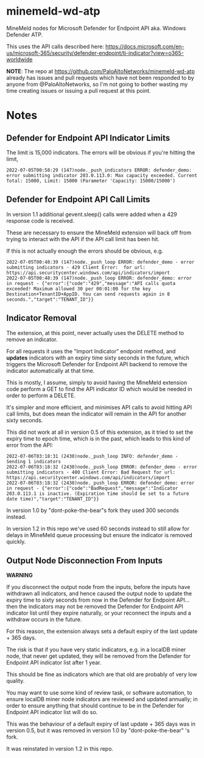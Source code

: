 # minemeld-wd-atp

MineMeld nodes for Microsoft Defender for Endpoint API aka. Windows Defender ATP.

This uses the API calls described here: https://docs.microsoft.com/en-us/microsoft-365/security/defender-endpoint/ti-indicator?view=o365-worldwide

**NOTE**: The repo at https://github.com/PaloAltoNetworks/minemeld-wd-atp already has issues and pull requests which have not been responded to by anyone from @PaloAltoNetworks, so I'm not going to bother wasting my time creating issues or issuing a pull request at this point.

# Notes

## Defender for Endpoint API Indicator Limits

The limit is 15,000 indicators. The errors will be obvious if you're hitting the limit,

```
2022-07-05T00:58:29 (147)node._push_indicators ERROR: defender_demo: error submitting indicator 203.0.113.0: Max capacity exceeded. Current Total: 15000, Limit: 15000 (Parameter 'Capacity: 15000/15000')
```

## Defender for Endpoint API Call Limits

In version 1.1 additional gevent.sleep() calls were added when a 429 response code is received.

These are necessary to ensure the MineMeld extension will back off from trying to interact with the API if the API call limit has been hit.

If this is not actually enough the errors should be obvious, e.g.

```
2022-07-05T00:48:39 (147)node._push_loop ERROR: defender_demo - error submitting indicators - 429 Client Error:  for url: https://api.securitycenter.windows.com/api/indicators/import
2022-07-05T00:48:39 (147)node._push_loop ERROR: defender_demo: error in request - {"error":{"code":"429","message":"API calls quota exceeded! Maximum allowed 30 per 00:01:00 for the key Destination+TenantID+AppID. You can send requests again in 8 seconds.","target":"TENANT_ID"}}
```

## Indicator Removal

The extension, at this point, never actually uses the DELETE method to remove an indicator.

For all requests it uses the "Import Indicator" endpoint method, and **updates** indicators with an expiry time sixty seconds in the future, which triggers the Microsoft Defender for Endpoint API backend to remove the indicator automatically at that time.

This is mostly, I assume, simply to avoid having the MineMeld extension code perform a GET to find the API indicator ID which would be needed in order to perform a DELETE.

It's simpler and more efficient, and minimises API calls to avoid hitting API call limits, but does mean the indicator will remain in the API for another sixty seconds.

This did not work at all in version 0.5 of this extension, as it tried to set the expiry time to epoch time, which is in the past, which leads to this kind of error from the API:

```
2022-07-06T03:18:31 (2430)node._push_loop INFO: defender_demo - Sending 1 indicators
2022-07-06T03:18:32 (2430)node._push_loop ERROR: defender_demo - error submitting indicators - 400 Client Error: Bad Request for url: https://api.securitycenter.windows.com/api/indicators/import
2022-07-06T03:18:32 (2430)node._push_loop ERROR: defender_demo: error in request - {"error":{"code":"BadRequest","message":"Indicator 203.0.113.1 is inactive. (Expiration time should be set to a future date time)","target":"TENANT_ID"}}
```

In version 1.0 by "dont-poke-the-bear"s fork they used 300 seconds instead.

In version 1.2 in this repo we've used 60 seconds instead to still allow for delays in MineMeld queue processing but ensure the indicator is removed quickly.

## Output Node Disconnection From Inputs

**WARNING**

If you disconnect the output node from the inputs, before the inputs have withdrawn all indicators, and hence caused the output node to update the expiry time to sixty seconds from now in the Defender for Endpoint API... then the indicators may not be removed the Defender for Endpoint API indicator list until they expire naturally, or your reconnect the inputs and a withdraw occurs in the future.

For this reason, the extension always sets a default expiry of the last update + 365 days.

The risk is that if you have very static indicators, e.g. in a localDB miner node, that never get updated, they will be removed from the Defender for Endpoint API indicator list after 1 year.

This should be fine as indicators which are that old are probably of very low quality.

You may want to use some kind of review task, or software automation, to ensure localDB miner node indicators are reviewed and updated annually; in order to ensure anything that should continue to be in the Defender for Endpoint API indicator list will do so.

This was the behaviour of a default expiry of last update + 365 days was in version 0.5, but it was removed in version 1.0 by "dont-poke-the-bear" 's fork.

It was reinstated in version 1.2 in this repo.
